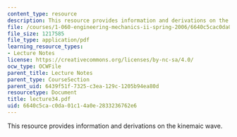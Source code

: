```yaml
---
content_type: resource
description: This resource provides information and derivations on the kinemaic wave.
file: /courses/1-060-engineering-mechanics-ii-spring-2006/6640c5cac0da01c14a0e2833236762e6_lecture34.pdf
file_size: 1217585
file_type: application/pdf
learning_resource_types:
- Lecture Notes
license: https://creativecommons.org/licenses/by-nc-sa/4.0/
ocw_type: OCWFile
parent_title: Lecture Notes
parent_type: CourseSection
parent_uid: 6439f51f-7325-c3ea-129c-1205b94ea80d
resourcetype: Document
title: lecture34.pdf
uid: 6640c5ca-c0da-01c1-4a0e-2833236762e6
---
```

This resource provides information and derivations on the kinemaic wave.